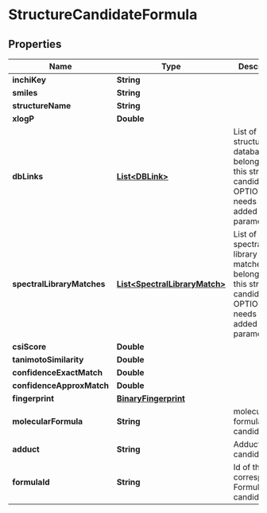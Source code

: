 

# StructureCandidateFormula



## Properties

| Name | Type | Description | Notes |
|------------ | ------------- | ------------- | -------------|
|**inchiKey** | **String** |  |  [optional] |
|**smiles** | **String** |  |  [optional] |
|**structureName** | **String** |  |  [optional] |
|**xlogP** | **Double** |  |  [optional] |
|**dbLinks** | [**List&lt;DBLink&gt;**](DBLink.md) | List of structure database links belonging to this structure candidate  OPTIONAL: needs to be added by parameter |  [optional] |
|**spectralLibraryMatches** | [**List&lt;SpectralLibraryMatch&gt;**](SpectralLibraryMatch.md) | List of spectral library matches belonging to this structure candidate  OPTIONAL: needs to be added by parameter |  [optional] |
|**csiScore** | **Double** |  |  [optional] |
|**tanimotoSimilarity** | **Double** |  |  [optional] |
|**confidenceExactMatch** | **Double** |  |  [optional] |
|**confidenceApproxMatch** | **Double** |  |  [optional] |
|**fingerprint** | [**BinaryFingerprint**](BinaryFingerprint.md) |  |  [optional] |
|**molecularFormula** | **String** | molecular formula of this candidate |  [optional] |
|**adduct** | **String** | Adduct of this candidate |  [optional] |
|**formulaId** | **String** | Id of the corresponding Formula candidate |  [optional] |



